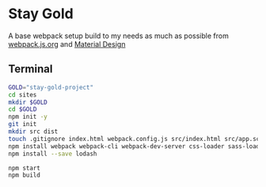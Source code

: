 # Stay Gold
A base webpack setup build to my needs as much as possible from [webpack.js.org](https://webpack.js.org/guides/getting-started/) and [Material Design](https://material.io/develop/web/docs/getting-started/)

## Terminal
```bash
GOLD="stay-gold-project"
cd sites
mkdir $GOLD
cd $GOLD
npm init -y
git init
mkdir src dist
touch .gitignore index.html webpack.config.js src/index.html src/app.scss src/app.js
npm install webpack webpack-cli webpack-dev-server css-loader sass-loader node-sass extract-loader file-loader autoprefixer postcss-loader @babel/core @babel/cli @babel/preset-env babel-loader --save-dev
npm install --save lodash
```
```bash
npm start
npm build
```
